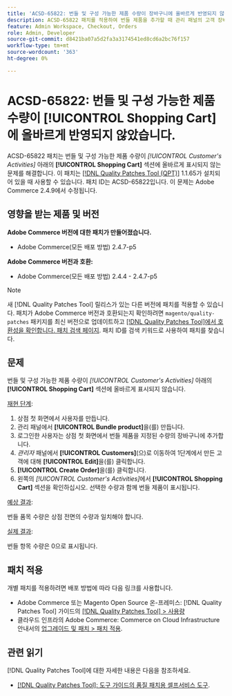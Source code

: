 ```yaml
---
title: 'ACSD-65822: 번들 및 구성 가능한 제품 수량이 장바구니에 올바르게 반영되지 않음'
description: ACSD-65822 패치를 적용하여 번들 제품을 추가할 때 관리 패널의 고객 장바구니 섹션에 수량이 0으로 표시되는 Adobe Commerce 문제를 해결합니다.
feature: Admin Workspace, Checkout, Orders
role: Admin, Developer
source-git-commit: d8421ba07a5d2fa3a3174541ed8cd6a2bc76f157
workflow-type: tm+mt
source-wordcount: '363'
ht-degree: 0%

---
```



# ACSD-65822: 번들 및 구성 가능한 제품 수량이 [!UICONTROL Shopping Cart]에 올바르게 반영되지 않았습니다.

ACSD-65822 패치는 번들 및 구성 가능한 제품 수량이 *[!UICONTROL Customer's Activities]* 아래의 **[!UICONTROL Shopping Cart]** 섹션에 올바르게 표시되지 않는 문제를 해결합니다. 이 패치는 [[!DNL Quality Patches Tool (QPT)]](/help/tools/quality-patches-tool/quality-patches-tool-to-self-serve-quality-patches.md) 1.1.65가 설치되어 있을 때 사용할 수 있습니다. 패치 ID는 ACSD-65822입니다. 이 문제는 Adobe Commerce 2.4.9에서 수정됩니다.

## 영향을 받는 제품 및 버전

**Adobe Commerce 버전에 대한 패치가 만들어졌습니다.**

* Adobe Commerce(모든 배포 방법) 2.4.7-p5

**Adobe Commerce 버전과 호환:**

* Adobe Commerce(모든 배포 방법) 2.4.4 - 2.4.7-p5

>[!NOTE]
>
>새 [!DNL Quality Patches Tool] 릴리스가 있는 다른 버전에 패치를 적용할 수 있습니다. 패치가 Adobe Commerce 버전과 호환되는지 확인하려면 `magento/quality-patches` 패키지를 최신 버전으로 업데이트하고 [[!DNL Quality Patches Tool]에서 호환성을 확인합니다. 패치 검색 페이지](https://experienceleague.adobe.com/tools/commerce-quality-patches/index.html). 패치 ID를 검색 키워드로 사용하여 패치를 찾습니다.

## 문제

번들 및 구성 가능한 제품 수량이 *[!UICONTROL Customer's Activities]* 아래의 **[!UICONTROL Shopping Cart]** 섹션에 올바르게 표시되지 않습니다.

<u>재현 단계</u>:

1. 상점 첫 화면에서 사용자를 만듭니다.
2. 관리 패널에서 **[!UICONTROL Bundle product]**&#x200B;을(를) 만듭니다.
3. 로그인한 사용자는 상점 첫 화면에서 번들 제품을 지정된 수량의 장바구니에 추가합니다.
4. *관리자* 패널에서 **[!UICONTROL Customers]**(으)로 이동하여 1단계에서 만든 고객에 대해 **[!UICONTROL Edit]**&#x200B;을(를) 클릭합니다.
5. **[!UICONTROL Create Order]**&#x200B;을(를) 클릭합니다.
6. 왼쪽의 *[!UICONTROL Customer's Activities]*&#x200B;에서 **[!UICONTROL Shopping Cart]** 섹션을 확인하십시오. 선택한 수량과 함께 번들 제품이 표시됩니다.

<u>예상 결과</u>:

번들 품목 수량은 상점 전면의 수량과 일치해야 합니다.

<u>실제 결과</u>:

번들 항목 수량은 0으로 표시됩니다.

## 패치 적용

개별 패치를 적용하려면 배포 방법에 따라 다음 링크를 사용합니다.

* Adobe Commerce 또는 Magento Open Source 온-프레미스: [!DNL Quality Patches Tool] 가이드의 [[!DNL Quality Patches Tool] > 사용량](/help/tools/quality-patches-tool/usage.md)
* 클라우드 인프라의 Adobe Commerce: Commerce on Cloud Infrastructure 안내서의 [업그레이드 및 패치 > 패치 적용](https://experienceleague.adobe.com/docs/commerce-cloud-service/user-guide/develop/upgrade/apply-patches.html).

## 관련 읽기

[!DNL Quality Patches Tool]에 대한 자세한 내용은 다음을 참조하세요.

* [[!DNL Quality Patches Tool]: 도구 가이드의 품질 패치용 셀프서비스 도구](/help/tools/quality-patches-tool/quality-patches-tool-to-self-serve-quality-patches.md).
